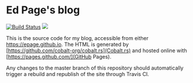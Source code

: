 # Ed Page's blog

[![Build Status](https://travis-ci.org/epage/epage.github.io.svg?branch=source)](https://travis-ci.org/epage/epage.github.io#) [![](https://img.shields.io/badge/Built%20with-Cobalt-rust.svg)](https://github.com/cobalt-org/cobalt.rs)

This is the source code for my blog, accessible from either https://epage.github.io. The HTML is generated by [https://github.com/cobalt-org/cobalt.rs](Cobalt.rs) and hosted online with [https://pages.github.com/](GitHub Pages).

Any changes to the master branch of this repository should automatically trigger a rebuild and republish of the site through Travis CI.
